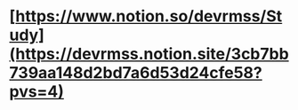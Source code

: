 # [https://www.notion.so/devrmss/Study](https://devrmss.notion.site/3cb7bb739aa148d2bd7a6d53d24cfe58?pvs=4)
